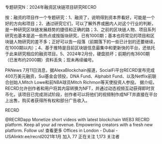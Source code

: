 专题研究N：2024年融资区块链项目研究RECRD

按：融资的项目作一个专题研究：1、融资了，说明得到资本界看好，可能是一个好的方向和项目；2、通过研究它们，可以了解外界或圈内人对这个行业的判断，是一种研究区块链发展趋势的捷径和正确的路；3、之前的区块链人物、项目系列研究也基本是追一些热点或按版块研究，已有1000期；基本也将常见的项目和区块链人物研究的差不多；正好可以告一段落（前期落下的一些已计划的还要继续，在1000期以内）；4、基于推特是目前区块链信息最集中和更新快的平台，还依托于此来研究相应的融资项目。5、2024年2月份，硬盘损坏；前期约有3600期（已发布约2000期）资料丢失；现未再续编号。

PANews 7月11日消息，据AlexaBlockchain报道，SocialFi平台RECRD宣布完成400万美元融资，Sui基金会领投，DNA Fund、Alphabit Fund、以及Netflix前联合创始人Mitch Lowe和前NBA球员Mitch Richmon等天使投资人参投。
据介绍，RECRD允许创作者和用户将其内容转换为NFT，并通过动态视频互动获得即时货币化，该项目已完成测试阶段，创作者可以将他们的视频制作成NFT并直接在平台上出售，购买者获得所有权和部分广告收入。

RECRD

@RECRDapp
Monetize short videos with latest blockchain WEB3 RECRD platform. Keep all your ad revenue. Empowering creators with a fresh new platform. Follow us!
查看更多
Offices in London - Dubai -USAlinktr.ee/recrd2021年1月 加入
77 正在关注
1,173 关注者